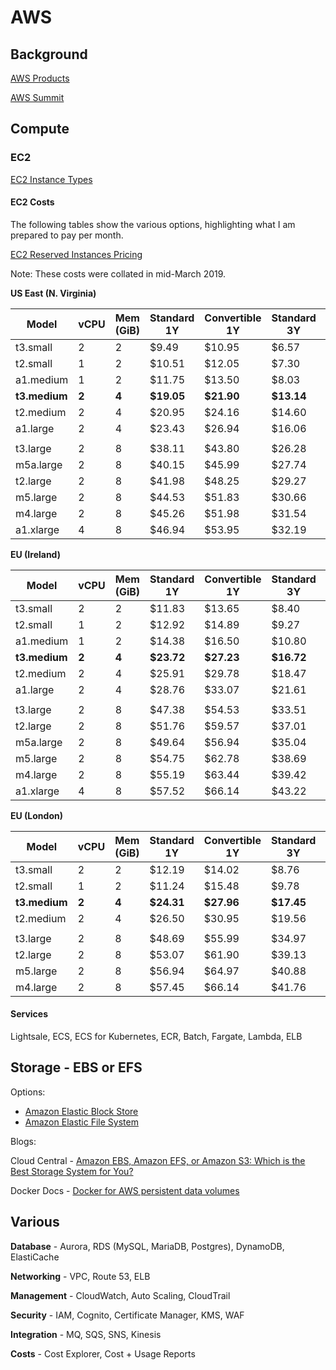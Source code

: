 # AWS

## Background

[AWS Products](https://aws.amazon.com/products)

[AWS Summit](https://aws.amazon.com/events/summits/london/)



## Compute

### EC2

[EC2 Instance Types](https://aws.amazon.com/ec2/instance-types/)



#### EC2 Costs

The following tables show the various options, highlighting what I am prepared to pay per month.

[EC2 Reserved Instances Pricing](https://aws.amazon.com/ec2/pricing/reserved-instances/pricing/)

Note: These costs were collated in mid-March 2019.



**US East (N. Virginia)**

| Model         | vCPU  | Mem (GiB) | Standard 1Y | Convertible 1Y | Standard 3Y | Convertible 3Y |
| ------------- | ----- | --------- | ----------- | -------------- | ----------- | -------------- |
| t3.small      | 2     | 2         | $9.49       | $10.95         | $6.57       | $7.52          |
| t2.small      | 1     | 2         | $10.51      | $12.05         | $7.30       | $8.40          |
| a1.medium     | 1     | 2         | $11.75      | $13.50         | $8.03       | $9.27          |
| **t3.medium** | **2** | **4**     | **$19.05**  | **$21.90**     | **$13.14**  | **$15.04**     |
| t2.medium     | 2     | 4         | $20.95      | $24.16         | $14.60      | $16.86         |
| a1.large      | 2     | 4         | $23.43      | $26.94         | $16.06      | $18.47         |
|               |       |           |             |                |             |                |
| t3.large      | 2     | 8         | $38.11      | $43.80         | $26.28      | $30.15         |
| m5a.large     | 2     | 8         | $40.15      | $45.99         | $27.74      | $31.39         |
| t2.large      | 2     | 8         | $41.98      | $48.25         | $29.27      | $33.65         |
| m5.large      | 2     | 8         | $44.53      | $51.83         | $30.66      | $35.77         |
| m4.large      | 2     | 8         | $45.26      | $51.98         | $31.54      | $36.28         |
| a1.xlarge     | 4     | 8         | $46.94      | $53.95         | $32.19      | $37.01         |



**EU (Ireland)**

| Model       | vCPU | Mem (GiB) | Standard 1Y | Convertible 1Y | Standard 3Y | Convertible 3Y |
| ----------- | ---- | --------- | ----------- | -------------- | ----------- | -------------- |
| t3.small    | 2    | 2         | $11.83 | $13.65 | $8.40 | $9.64 |
| t2.small    | 1    | 2         | $12.92 | $14.89 | $9.27 | $10.66 |
| a1.medium   | 1    | 2         | $14.38      | $16.50         | $10.80      | $12.41         |
| **t3.medium** | **2** | **4**     | **$23.72** | **$27.23** | **$16.72** | **$19.27** |
| t2.medium   | 2    | 4         | $25.91 | $29.78 | $18.47 | $21.32 |
| a1.large    | 2    | 4         | $28.76      | $33.07         | $21.61      | $24.82         |
|  |  |  |  |  |  |  |
| t3.large    | 2    | 8         | $47.38 | $54.53 | $33.51 | $38.54 |
| t2.large    | 2    | 8         | $51.76 | $59.57 | $37.01 | $42.63 |
| m5a.large | 2    | 8         | $49.64 | $56.94 | $35.04 | $40.15 |
| m5.large | 2    | 8         | $54.75 | $62.78 | $38.69 | $44.53 |
| m4.large    | 2    | 8         | $55.19 | $63.44 | $39.42 | $45.33 |
| a1.xlarge   | 4    | 8         | $57.52      | $66.14         | $43.22      | $49.71         |



**EU (London)**

| Model         | vCPU  | Mem (GiB) | Standard 1Y | Convertible 1Y | Standard 3Y | Convertible 3Y |
| ------------- | ----- | --------- | ----------- | -------------- | ----------- | -------------- |
| t3.small      | 2     | 2         | $12.19      | $14.02         | $8.76       | $10.07         |
| t2.small      | 1     | 2         | $11.24      | $15.48         | $9.78       | $11.24         |
| **t3.medium** | **2** | **4**     | **$24.31**  | **$27.96**     | **$17.45**  | **$20.15**     |
| t2.medium     | 2     | 4         | $26.50      | $30.95         | $19.56      | $22.48         |
|               |       |           |             |                |             |                |
| t3.large      | 2     | 8         | $48.69      | $55.99         | $34.97      | $40.30         |
| t2.large      | 2     | 8         | $53.07      | $61.90         | $39.13      | $45.04         |
| m5.large      | 2     | 8         | $56.94      | $64.97         | $40.88      | $46.72         |
| m4.large      | 2     | 8         | $57.45      | $66.14         | $41.76      | $48.03         |



#### Services

Lightsale, ECS, ECS for Kubernetes, ECR, Batch, Fargate, Lambda, ELB



## Storage - EBS or EFS

Options:

- [Amazon Elastic Block Store](https://aws.amazon.com/ebs/)
- [Amazon Elastic File System](https://aws.amazon.com/efs/)



Blogs:

Cloud Central - [Amazon EBS, Amazon EFS, or Amazon S3: Which is the Best Storage System for You?](https://cloud.netapp.com/blog/ebs-efs-amazons3-best-cloud-storage-system)

Docker Docs - [Docker for AWS persistent data volumes](https://docs.docker.com/docker-for-aws/persistent-data-volumes/)



## Various

**Database** - Aurora, RDS (MySQL, MariaDB, Postgres), DynamoDB, ElastiCache

**Networking** - VPC, Route 53, ELB

**Management** - CloudWatch, Auto Scaling, CloudTrail

**Security** - IAM, Cognito, Certificate Manager, KMS, WAF

**Integration** - MQ, SQS, SNS, Kinesis

**Costs** - Cost Explorer, Cost + Usage Reports
